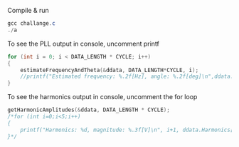 Compile & run
```powershell
gcc challange.c
./a
```
To see the PLL output in console, uncomment printf
```c
for (int i = 0; i < DATA_LENGTH * CYCLE; i++)
{   
    estimateFrequencyAndTheta(&ddata, DATA_LENGTH*CYCLE, i);
    //printf("Estimated frequency: %.2f[Hz], angle: %.2f[deg]\n",ddata.F_est/2/PI,ddata.Theta_est*180/PI);		
}
```
To see the harmonics output in console, uncomment the for loop
```c
getHarmonicAmplitudes(&ddata, DATA_LENGTH * CYCLE);
/*for (int i=0;i<5;i++)
{
	printf("Harmonics: %d, magnitude: %.3f[V]\n", i+1, ddata.Harmonics[i]);
}*/
    
```